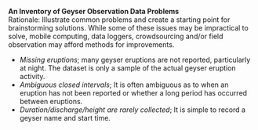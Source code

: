 **An Inventory of Geyser Observation Data Problems**  
Rationale: Illustrate common problems and create a starting point for brainstorming solutions. While some of these issues may be impractical to solve, mobile computing, data loggers, crowdsourcing and/or field observation may afford methods for improvements.

* *Missing eruptions*; many geyser eruptions are not reported, particularly at night. The dataset is only a sample of the actual geyser eruption activity.
* *Ambiguous closed intervals*; It is often ambiguous as to when an eruption has not been reported or whether a long period has occurred between eruptions.
* *Duration/discharge/height are rarely collected*; It is simple to record a geyser name and start time. 
